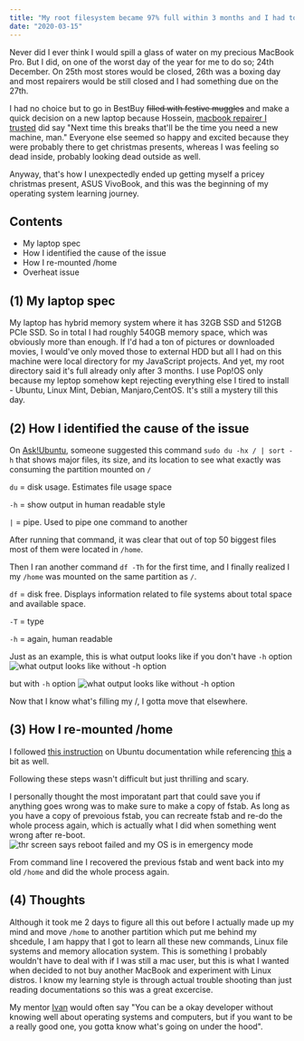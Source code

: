 ```yaml
---
title: "My root filesystem became 97% full within 3 months and I had to migrate my /home to separate partition"
date: "2020-03-15"
---
```

 Never did I ever think I would spill a glass of water on my precious MacBook Pro. But I did, on one of the worst day of the year for me to do so; 24th December. On 25th most stores would be closed, 26th was a boxing day and most repairers would be still closed and I had something due on the 27th.

 I had no choice but to go in BestBuy <del>filled with festive muggles</del> and make a quick decision on a new laptop because Hossein, [macbook repairer I trusted](http://macplace.ca/) did say "Next time this breaks that'll be the time you need a new machine, man." Everyone else seemed so happy and excited because they were probably there to get christmas presents, whereas I was feeling so dead inside, probably looking dead outside as well.

 Anyway, that's how I unexpectedly ended up getting myself a pricey christmas present, ASUS VivoBook, and this was the beginning of my operating system learning journey.

## Contents
- My laptop spec
- How I identified the cause of the issue
- How I re-mounted /home
- Overheat issue

## (1) My laptop spec
My laptop has hybrid memory system where it has 32GB SSD and 512GB PCIe SSD. So in total I had roughly 540GB memory space, which was obviously more than enough. If I'd had a ton of pictures or downloaded movies, I would've only moved those to external HDD but all I had on this machine were local directory for my JavaScript projects. And yet, my root directory said it's full already only after 3 months. I use Pop!OS only because my leptop somehow kept rejecting everything else I tired to install - Ubuntu, Linux Mint, Debian, Manjaro,CentOS. It's still a mystery till this day.

## (2) How I identified the cause of the issue
On [Ask!Ubuntu](https://askubuntu.com/questions/767267/deleting-core-dump-folders-files-in-root-partition-for-space), someone suggested this command ```sudo du -hx / | sort -h``` that shows major files, its size, and its location to see what exactly was consuming the partition mounted on ```/```

```du``` = disk usage. Estimates file usage space

```-h``` = show output in human readable style

```|``` = pipe. Used to pipe one command to another

After running that command, it was clear that out of top 50 biggest files most of them were located in ```/home```.

Then I ran another command ```df -Th``` for the first time, and I finally realized I my ```/home``` was mounted on the same partition as ```/```.

```df``` = disk free. Displays information related to file systems about total space and available space.

```-T``` = type

```-h``` = again, human readable

Just as an example, this is what output looks like if you don't have ```-h``` option
![what output looks like without -h option](./images/without-hoption.png)

but with ```-h``` option
![what output looks like without -h option](./images/with-hoption.png)

Now that I know what's filling my /, I gotta move that elsewhere.

## (3) How I re-mounted /home
I followed [this instruction](https://help.ubuntu.com/community/Partitioning/Home/Moving) on Ubuntu documentation while referencing [this](https://www.psychocats.net/ubuntu/separatehome#troubleshooting) a bit as well.

Following these steps wasn't difficult but just thrilling and scary.

I personally thought the most imporatant part that could save you if anything goes wrong was to make sure to make a copy of fstab. As long as you have a copy of prevoious fstab, you can recreate fstab and re-do the whole process again, which is actually what I did when something went wrong after re-boot.
![thr screen says reboot failed and my OS is in emergency mode](./images/emergency-mode.png)

From command line I recovered the previous fstab and went back into my old ```/home``` and did the whole process again.

## (4) Thoughts
Although it took me 2 days to figure all this out before I actually made up my mind and move ```/home``` to another partition which put me behind my shcedule, I am happy that I got to learn all these new commands, Linux file systems and memory allocation system. This is something I probably wouldn't have to deal with if I was still a mac user, but this is what I wanted when decided to not buy another MacBook and experiment with Linux distros. I know my learning style is through actual trouble shooting than just reading documentations so this was a great excercise. 

My mentor [Ivan](https://www.linkedin.com/in/ivan-malone-52191011b/) would often say "You can be a okay developer without knowing well about operating systems and computers, but if you want to be a really good one, you gotta know what's going on under the hood". 